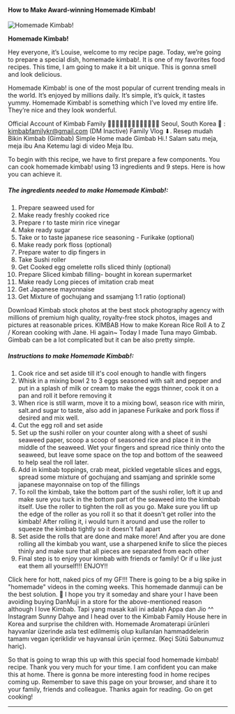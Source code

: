             

#### How to Make Award-winning Homemade Kimbab!

![Homemade Kimbab!](https://img-global.cpcdn.com/recipes/8e65375395bd561a/751x532cq70/homemade-kimbab-recipe-main-photo.jpg)

**Homemade Kimbab!**

Hey everyone, it’s Louise, welcome to my recipe page. Today, we’re going to prepare a special dish, homemade kimbab!. It is one of my favorites food recipes. This time, I am going to make it a bit unique. This is gonna smell and look delicious.

Homemade Kimbab! is one of the most popular of current trending meals in the world. It’s enjoyed by millions daily. It’s simple, it’s quick, it tastes yummy. Homemade Kimbab! is something which I’ve loved my entire life. They’re nice and they look wonderful.

Official Account of Kimbab Family 🧔👩‍🦰👧🏻🧒🏻👦🏻🇰🇷🇲🇨 Seoul, South Korea 📧 : [kimbabfamilykr@gmail.com](mailto:kimbabfamilykr@gmail.com) (DM Inactive) Family Vlog ⬇. Resep mudah Bikin Kimbab (Gimbab) Simple Home made Gimbab Hi.! Salam satu meja, meja ibu Ana Ketemu lagi di video Meja Ibu.

To begin with this recipe, we have to first prepare a few components. You can cook homemade kimbab! using 13 ingredients and 9 steps. Here is how you can achieve it.

##### The ingredients needed to make Homemade Kimbab!:

1.  Prepare seaweed used for
2.  Make ready freshly cooked rice
3.  Prepare r to taste mirin rice vinegar
4.  Make ready sugar
5.  Take or to taste japanese rice seasoning - Furikake (optional)
6.  Make ready pork floss (optional)
7.  Prepare water to dip fingers in
8.  Take Sushi roller
9.  Get Cooked egg omelette rolls sliced thinly (optional)
10.  Prepare Sliced kimbab filling- bought in korean supermarket
11.  Make ready Long pieces of imitation crab meat
12.  Get Japanese mayonnaise
13.  Get Mixture of gochujang and ssamjang 1:1 ratio (optional)

Download Kimbab stock photos at the best stock photography agency with millions of premium high quality, royalty-free stock photos, images and pictures at reasonable prices. KIMBAB How to make Korean Rice Roll A to Z / Korean cooking with Jane. Hi again~ Today I made Tuna mayo Gimbab. Gimbab can be a lot complicated but it can be also pretty simple.

##### Instructions to make Homemade Kimbab!:

1.  Cook rice and set aside till it's cool enough to handle with fingers
2.  Whisk in a mixing bowl 2 to 3 eggs seasoned with salt and pepper and put in a splash of milk or cream to make the eggs thinner, cook it on a pan and roll it before removing it
3.  When rice is still warm, move it to a mixing bowl, season rice with mirin, salt.and sugar to taste, also add in japanese Furikake and pork floss if desired and mix well.
4.  Cut the egg roll and set aside
5.  Set up the sushi roller on your counter along with a sheet of sushi seaweed paper, scoop a scoop of seasoned rice and place it in the middle of the seaweed. Wet your fingers and spread rice thinly onto the seaweed, but leave some space on the top and bottom of the seaweed to help seal the roll later.
6.  Add in kimbab toppings, crab meat, pickled vegetable slices and eggs, spread some mixture of gochujang and ssamjang and sprinkle some japanese mayonnaise on top of the fillings
7.  To roll the kimbab, take the bottom part of the sushi roller, loft it up and make sure you tuck in the bottom part of the seaweed into the kimbab itself. Use the roller to tighten the roll as you go. Make sure you lift up the edge of the roller as you roll it so that it doesn't get roller into the kimbab! After rolling it, i would turn it around and use the roller to squeeze the kimbab tightly so it doesn't fall apart
8.  Set aside the rolls that are done and make more! And after you are done rolling all the kimbab you want, use a sharpened knife to slice the pieces thinly and make sure that all pieces are separated from each other
9.  Final step is to enjoy your kimbab with friends or family! Or if u like just eat them all yourself!!! ENJOY!!

Click here for hott, naked pics of my GF!!! There is going to be a big spike in "homemade" videos in the coming weeks. This homemade danmuji can be the best solution. 🙂 I hope you try it someday and share your I have been avoiding buying DanMuji in a store for the above-mentioned reason although I love Kimbab. Tapi yang masak kali ini adalah Appa dan Jio ^^ Instagram Sunny Dahye and I head over to the Kimbab Family House here in Korea and surprise the children with. Homemade Aromaterapi ürünleri hayvanlar üzerinde asla test edilmemiş olup kullanılan hammaddelerin tamamı vegan içeriklidir ve hayvansal ürün içermez. (Keçi Sütü Sabunumuz hariç).

So that is going to wrap this up with this special food homemade kimbab! recipe. Thank you very much for your time. I am confident you can make this at home. There is gonna be more interesting food in home recipes coming up. Remember to save this page on your browser, and share it to your family, friends and colleague. Thanks again for reading. Go on get cooking!

* * *